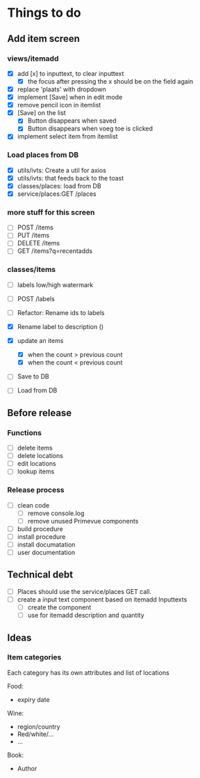 # Things to do

## Add item screen

### views/itemadd

- [x] add [x] to inputtext, to clear inputtext
  - [x] the focus after pressing the x should be on the field again
- [x] replace 'plaats' with dropdown
- [x] implement [Save] when in edit mode
- [x] remove pencil icon in itemlist
- [x] [Save] on the list
  - [x] Button disappears when saved
  - [x] Button disappears when voeg toe is clicked
- [x] implement select item from itemlist

### Load places from DB

- [x] utils/ivts: Create a util for axios
- [x] utils/ivts: that feeds back to the toast
- [x] classes/places: load from DB
- [x] service/places:GET /places

### more stuff for this screen

- [ ] POST /items
- [ ] PUT /items
- [ ] DELETE /items
- [ ] GET /items?q=recentadds

### classes/items

- [ ] labels low/high watermark
- [ ] POST /labels
- [ ] Refactor: Rename ids to labels
- [x] Rename label to description ()
- [x] update an items

  - [x] when the count > previous count
  - [x] when the count < previous count
- [ ] Save to DB
- [ ] Load from DB

## Before release

### Functions

- [ ] delete items
- [ ] delete locations
- [ ] edit locations
- [ ] lookup items

### Release process

- [ ] clean code
  - [ ] remove console.log
  - [ ] remove unused Primevue components
- [ ] build procedure
- [ ] install procedure
- [ ] install documatation
- [ ] user documentation

## Technical debt

- [ ] Places should use the service/places GET call.
- [ ] create a input text component based on itemadd Inputtexts
  - [ ] create the component
  - [ ] use for itemadd description and quantity

## Ideas

### Item categories

Each category has its own attributes and list of locations

Food:

- expiry date
  
Wine:

- region/country
- Red/white/...
- ...

Book:

- Author
